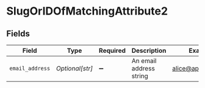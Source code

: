 # SlugOrIDOfMatchingAttribute2


## Fields

| Field                   | Type                    | Required                | Description             | Example                 |
| ----------------------- | ----------------------- | ----------------------- | ----------------------- | ----------------------- |
| `email_address`         | *Optional[str]*         | :heavy_minus_sign:      | An email address string | alice@app.attio.com     |